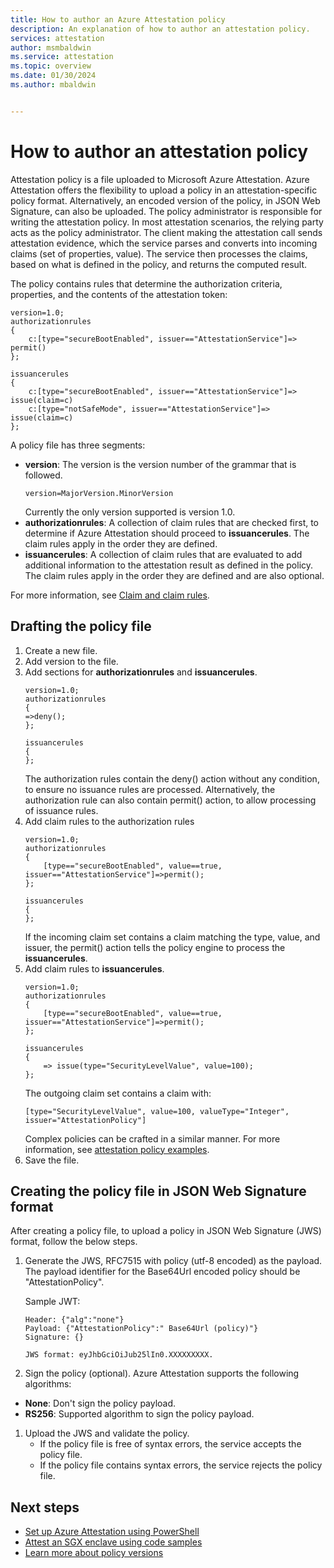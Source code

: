 ```yaml
---
title: How to author an Azure Attestation policy
description: An explanation of how to author an attestation policy.
services: attestation
author: msmbaldwin
ms.service: attestation
ms.topic: overview
ms.date: 01/30/2024
ms.author: mbaldwin


---
```


# How to author an attestation policy

Attestation policy is a file uploaded to Microsoft Azure Attestation. Azure Attestation offers the flexibility to upload a policy in an attestation-specific policy format. Alternatively, an encoded version of the policy, in JSON Web Signature, can also be uploaded. The policy administrator is responsible for writing the attestation policy. In most attestation scenarios, the relying party acts as the policy administrator. The client making the attestation call sends attestation evidence, which the service parses and converts into incoming claims (set of properties, value). The service then processes the claims, based on what is defined in the policy, and returns the computed result.

The policy contains rules that determine the authorization criteria, properties, and the contents of the attestation token:

```
version=1.0;
authorizationrules
{
    c:[type="secureBootEnabled", issuer=="AttestationService"]=> permit()
};

issuancerules
{
    c:[type="secureBootEnabled", issuer=="AttestationService"]=> issue(claim=c)
    c:[type="notSafeMode", issuer=="AttestationService"]=> issue(claim=c)
};
```

A policy file has three segments:

- **version**:  The version is the version number of the grammar that is followed. 
    ```
    version=MajorVersion.MinorVersion	
    ```
    Currently the only version supported is version 1.0.
- **authorizationrules**: A collection of claim rules that are checked first, to determine if Azure Attestation should proceed to **issuancerules**. The claim rules apply in the order they are defined.
- **issuancerules**: A collection of claim rules that are evaluated to add additional information to the attestation result as defined in the policy. The claim rules apply in the order they are defined and are also optional.

For more information, see [Claim and claim rules](claim-rule-grammar.md).

## Drafting the policy file

1. Create a new file.
1. Add version to the file.
1. Add sections for **authorizationrules** and **issuancerules**.
    ```
    version=1.0;
    authorizationrules
    {
    =>deny();
    };
    
    issuancerules
    {
    };
    ```
    The authorization rules contain the deny() action without any condition, to ensure no issuance rules are processed. Alternatively, the authorization rule can also contain permit() action, to allow processing of issuance rules.
1. Add claim rules to the authorization rules
    ```
    version=1.0;
    authorizationrules
    {
        [type=="secureBootEnabled", value==true, issuer=="AttestationService"]=>permit();
    };
    
    issuancerules
    {
    };
    ```
    If the incoming claim set contains a claim matching the type, value, and issuer, the permit() action tells the policy engine to process the **issuancerules**.
1. Add claim rules to **issuancerules**.
    ```
    version=1.0;
    authorizationrules
    {
        [type=="secureBootEnabled", value==true, issuer=="AttestationService"]=>permit();
    };
    
    issuancerules
    {
        => issue(type="SecurityLevelValue", value=100);
    };
    ```
    The outgoing claim set contains a claim with:
    ```
    [type="SecurityLevelValue", value=100, valueType="Integer", issuer="AttestationPolicy"]
    ```
    Complex policies can be crafted in a similar manner. For more information, see [attestation policy examples](policy-examples.md).
1. Save the file.

## Creating the policy file in JSON Web Signature format

After creating a policy file, to upload a policy in JSON Web Signature (JWS) format, follow the below steps.

1. Generate the JWS, RFC7515 with policy (utf-8 encoded) as the payload. The payload identifier for the Base64Url encoded policy should be "AttestationPolicy".
    
    Sample JWT:
    ```
    Header: {"alg":"none"}
    Payload: {"AttestationPolicy":" Base64Url (policy)"}
    Signature: {}
  
    JWS format: eyJhbGciOiJub25lIn0.XXXXXXXXX.
    ```
1. Sign the policy (optional). Azure Attestation supports the following algorithms:
  - **None**: Don't sign the policy payload.
  - **RS256**: Supported algorithm to sign the policy payload.
1. Upload the JWS and validate the policy.
    - If the policy file is free of syntax errors, the service accepts the policy file.
    - If the policy file contains syntax errors, the service rejects the policy file.

## Next steps
- [Set up Azure Attestation using PowerShell](quickstart-powershell.md)
- [Attest an SGX enclave using code samples](/samples/browse/?expanded=azure&terms=attestation)
- [Learn more about policy versions](policy-version-1-0.md)
